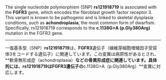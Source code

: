 The single nucleotide polymorphism (SNP) **rs121918719** is associated with the **FGFR3** gene, which encodes the fibroblast growth factor receptor 3. This variant is known to be pathogenic and is linked to skeletal dysplasia conditions, such as **achondroplasia**, the most common form of dwarfism. Specifically, rs121918719 corresponds to the **c.1138G>A (p.Gly380Arg)** mutation in the FGFR3 gene.

---

一塩基多型（SNP）**rs121918719**は、**FGFR3**遺伝子（線維芽細胞増殖因子受容体3をコードする遺伝子）に関連しています。この変異は病原性があるとされ、**軟骨無形成症（achondroplasia）**などの骨異形成症に関連しています。具体的には、rs121918719はFGFR3遺伝子の**c.1138G>A（p.Gly380Arg）**変異に対応します。